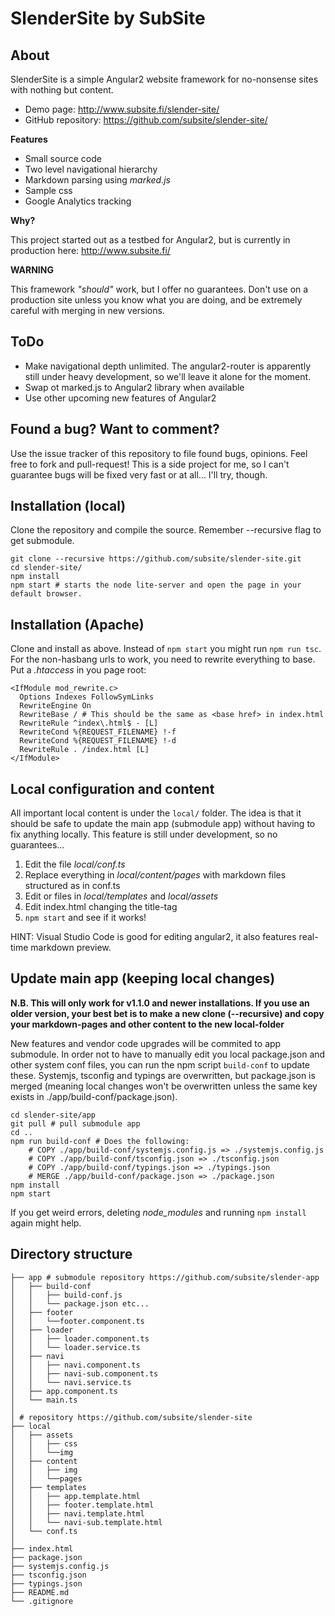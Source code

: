 # SlenderSite by SubSite

## About

SlenderSite is a simple Angular2 website framework for no-nonsense sites with nothing but content.

- Demo page: http://www.subsite.fi/slender-site/ 
- GitHub repository: https://github.com/subsite/slender-site/

**Features**
- Small source code
- Two level navigational hierarchy
- Markdown parsing using *marked.js*
- Sample css 
- Google Analytics tracking

**Why?**

This project started out as a testbed for Angular2, but is currently in production here: http://www.subsite.fi/

**WARNING**

This framework *"should"* work, but I offer no guarantees. Don't use on a production site unless you know what you are doing, and be extremely careful with merging in new versions. 

## ToDo

- Make navigational depth unlimited. The angular2-router is apparently still under heavy development, so we'll leave it alone for the moment.
- Swap ot marked.js to Angular2 library when available
- Use other upcoming new features of Angular2


## Found a bug? Want to comment?

Use the issue tracker of this repository to file found bugs, opinions. Feel free to fork and pull-request! This is a side project for me, so I can't guarantee bugs will be fixed very fast or at all... I'll try, though. 

## Installation (local)

Clone the repository and compile the source. Remember --recursive flag to get submodule.
    
    git clone --recursive https://github.com/subsite/slender-site.git
    cd slender-site/
    npm install 
    npm start # starts the node lite-server and open the page in your default browser.

## Installation (Apache)

Clone and install as above. Instead of `npm start` you might run `npm run tsc`. For the non-hasbang urls to work, you need to rewrite everything to base. Put a *.htaccess* in you page root:
```
<IfModule mod_rewrite.c>
  Options Indexes FollowSymLinks
  RewriteEngine On
  RewriteBase / # This should be the same as <base href> in index.html
  RewriteRule ^index\.html$ - [L]
  RewriteCond %{REQUEST_FILENAME} !-f
  RewriteCond %{REQUEST_FILENAME} !-d
  RewriteRule . /index.html [L]
</IfModule>
```
    

## Local configuration and content

All important local content is under the `local/` folder. The idea is that it should be safe to update the main app (submodule app) without having to fix anything locally. This feature is still under development, so no guarantees...

 1. Edit the file *local/conf.ts* 
 2. Replace everything in *local/content/pages* with markdown files structured as in conf.ts
 3. Edit or files in *local/templates* and *local/assets*
 4. Edit index.html changing the title-tag
 5. `npm start` and see if it works!

HINT: Visual Studio Code is good for editing angular2, it also features real-time markdown preview.


## Update main app (keeping local changes)

**N.B. This will only work for v1.1.0 and newer installations. If you use an older version, your best bet is to make a new clone (--recursive) and copy your markdown-pages and other content to the new local-folder**

New features and vendor code upgrades will be commited to app submodule. In order not to have to manually edit you local package.json and other system conf files, you can run the npm script `build-conf` to update these. Systemjs, tsconfig and typings are overwritten, but package.json is merged (meaning local changes won't be overwritten unless the same key exists in ./app/build-conf/package.json).

    cd slender-site/app
    git pull # pull submodule app
    cd ..
    npm run build-conf # Does the following:
        # COPY ./app/build-conf/systemjs.config.js => ./systemjs.config.js
        # COPY ./app/build-conf/tsconfig.json => ./tsconfig.json
        # COPY ./app/build-conf/typings.json => ./typings.json
        # MERGE ./app/build-conf/package.json => ./package.json 
    npm install
    npm start

If you get weird errors, deleting *node_modules* and running `npm install` again might help.


## Directory structure

```
├── app # submodule repository https://github.com/subsite/slender-app
│   ├── build-conf
│   │   ├── build-conf.js 
│   │   └── package.json etc...
│   ├── footer 
│   │   └──footer.component.ts
│   ├── loader 
│   │   ├── loader.component.ts
│   │   └── loader.service.ts
│   ├── navi 
│   │   ├── navi.component.ts
│   │   ├── navi-sub.component.ts
│   │   └── navi.service.ts
│   ├── app.component.ts
│   └── main.ts
│
│ # repository https://github.com/subsite/slender-site  
├── local 
│   ├── assets
│   │   ├── css
│   │   └──img
│   ├── content
│   │   ├── img
│   │   └──pages
│   ├── templates
│   │   ├── app.template.html
│   │   ├── footer.template.html
│   │   ├── navi.template.html
│   │   └── navi-sub.template.html
│   └── conf.ts
│ 
├── index.html
├── package.json
├── systemjs.config.js
├── tsconfig.json
├── typings.json
├── README.md
└── .gitignore
```
   
   
